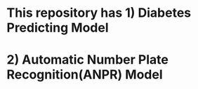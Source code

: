 # This repository has 1) Diabetes Predicting Model
# 2) Automatic Number Plate Recognition(ANPR) Model
